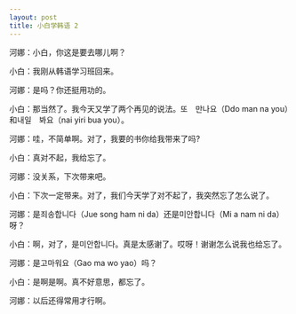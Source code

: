 ```yaml
---
layout: post
title: 小白学韩语 2
---
```


河娜：小白，你这是要去哪儿啊？

小白：我刚从韩语学习班回来。

河娜：是吗？你还挺用功的。

小白：那当然了。我今天又学了两个再见的说法。또　만나요（Ddo man na you）和내일　봐요（nai yiri bua you）。

河娜：哇，不简单啊。对了，我要的书你给我带来了吗?

小白：真对不起，我给忘了。

河娜：没关系，下次带来吧。

小白：下次一定带来。对了，我们今天学了对不起了，我突然忘了怎么说了。

河娜：是죄송합니다（Jue song ham ni da）还是미안합니다（Mi a nam ni da）呀？

小白：啊，对了，是미안합니다。真是太感谢了。哎呀！谢谢怎么说我也给忘了。

河娜：是고마워요（Gao ma wo yao）吗？

小白：是啊是啊。真不好意思，都忘了。

河娜：以后还得常用才行啊。
